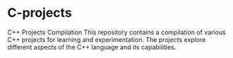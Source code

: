 # C-projects

C++ Projects Compilation
This repository contains a compilation of various C++ projects for learning and experimentation. The projects explore different aspects of the C++ language and its capabilities.
